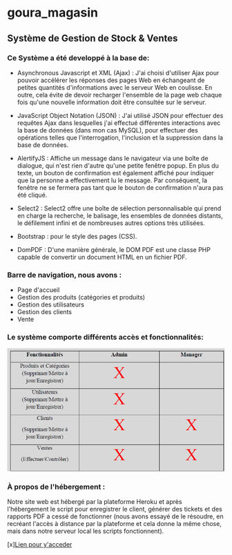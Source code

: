 # goura_magasin
## Système de Gestion de Stock & Ventes

### Ce Système a été developpé à la base de:
- Asynchronous Javascript et XML (Ajax) :
J'ai choisi d'utiliser Ajax pour pouvoir accélérer les réponses des pages Web en échangeant de petites quantités d'informations avec le serveur Web en coulisse. En outre, cela évite de devoir recharger l'ensemble de la page web chaque fois qu'une nouvelle information doit être consultée sur le serveur.

- JavaScript Object Notation (JSON) :
J'ai utilisé JSON pour effectuer des requêtes Ajax dans lesquelles j'ai effectué différentes interactions avec la base de données (dans mon cas MySQL), pour effectuer des opérations telles que l'interrogation, l'inclusion et la suppression dans la base de données.

- AlertifyJS :
Affiche un message dans le navigateur via une boîte de dialogue, qui n'est rien d'autre qu'une petite fenêtre popup. En plus du texte, un bouton de confirmation est également affiché pour indiquer que la personne a effectivement lu le message. Par conséquent, la fenêtre ne se fermera pas tant que le bouton de confirmation n'aura pas été cliqué.

- Select2 :
Select2 offre une boîte de sélection personnalisable qui prend en charge la recherche, le balisage, les ensembles de données distants, le défilement infini et de nombreuses autres options très utilisées.

- Bootstrap :
pour le style des pages (CSS).

- DomPDF :
D'une manière générale, le DOM PDF est une classe PHP capable de convertir un document HTML en un fichier PDF.

### Barre de navigation, nous avons :
- Page d'accueil
- Gestion des produits (catégories et produits)
- Gestion des utilisateurs
- Gestion des clients
- Vente

### Le système comporte différents accès et fonctionnalités:
![Alt_text](fonc.png)

### À propos de l'hébergement :
Notre site web est hébergé par la plateforme Heroku et après l'hébergement le script pour enregistrer le client, générer des tickets et des rapports PDF a cessé de fonctionner (nous avons essayé de le résoudre, en recréant l'accès à distance par la plateforme et cela donne la même chose, mais dans notre serveur local les scripts fonctionnent).

[x][Lien pour y'acceder](https://goura-magasin-9669892ff581.herokuapp.com)
